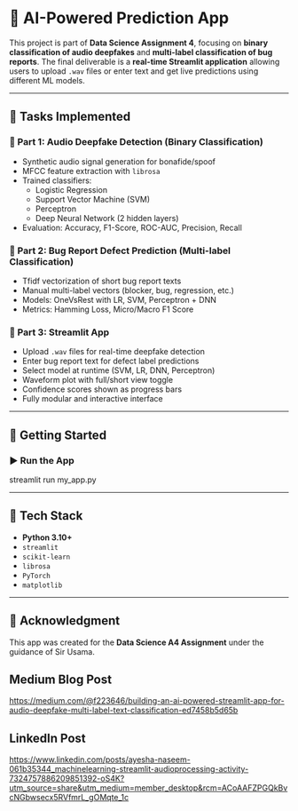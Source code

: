 # 🎯 AI-Powered Prediction App

This project is part of **Data Science Assignment 4**, focusing on **binary classification of audio deepfakes** and **multi-label classification of bug reports**. The final deliverable is a **real-time Streamlit application** allowing users to upload `.wav` files or enter text and get live predictions using different ML models.

---

## 🧠 Tasks Implemented

### 🔹 Part 1: Audio Deepfake Detection (Binary Classification)
- Synthetic audio signal generation for bonafide/spoof
- MFCC feature extraction with `librosa`
- Trained classifiers:
  - Logistic Regression
  - Support Vector Machine (SVM)
  - Perceptron
  - Deep Neural Network (2 hidden layers)
- Evaluation: Accuracy, F1-Score, ROC-AUC, Precision, Recall

### 🔹 Part 2: Bug Report Defect Prediction (Multi-label Classification)
- Tfidf vectorization of short bug report texts
- Manual multi-label vectors (blocker, bug, regression, etc.)
- Models: OneVsRest with LR, SVM, Perceptron + DNN
- Metrics: Hamming Loss, Micro/Macro F1 Score

### 🔹 Part 3: Streamlit App
- Upload `.wav` files for real-time deepfake detection
- Enter bug report text for defect label predictions
- Select model at runtime (SVM, LR, DNN, Perceptron)
- Waveform plot with full/short view toggle
- Confidence scores shown as progress bars
- Fully modular and interactive interface

---

## 🚀 Getting Started

### ▶️ Run the App

streamlit run my_app.py

---

## 🔧 Tech Stack

- **Python 3.10+**
- `streamlit`
- `scikit-learn`
- `librosa`
- `PyTorch`
- `matplotlib`

---

## 🙌 Acknowledgment

This app was created for the **Data Science A4 Assignment** under the guidance of Sir Usama.
## Medium Blog Post
https://medium.com/@f223646/building-an-ai-powered-streamlit-app-for-audio-deepfake-multi-label-text-classification-ed7458b5d65b
## LinkedIn Post
https://www.linkedin.com/posts/ayesha-naseem-061b35344_machinelearning-streamlit-audioprocessing-activity-7324757886209851392-oS4K?utm_source=share&utm_medium=member_desktop&rcm=ACoAAFZPGQkBvcNGbwsecx5RVfmrL_gOMqte_1c
